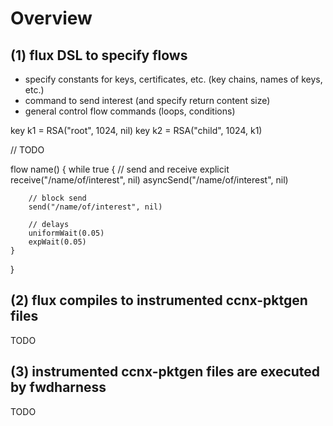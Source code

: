 # Overview

## (1) flux DSL to specify flows

- specify constants for keys, certificates, etc. (key chains, names of keys, etc.)
- command to send interest (and specify return content size)
- general control flow commands (loops, conditions)



key k1 = RSA("root", 1024, nil)
key k2 = RSA("child", 1024, k1)

// TODO

flow name() {
    while true {
        // send and receive explicit
        receive("/name/of/interest", nil)
        asyncSend("/name/of/interest", nil)

        // block send
        send("/name/of/interest", nil)
        
        // delays
        uniformWait(0.05)
        expWait(0.05)
    }
}


## (2) flux compiles to instrumented ccnx-pktgen files
TODO

## (3) instrumented ccnx-pktgen files are executed by fwdharness
TODO
